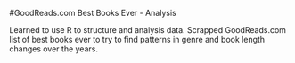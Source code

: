 #GoodReads.com Best Books Ever - Analysis 

Learned to use R to structure and analysis data.   Scrapped GoodReads.com list of best books ever to try to find patterns in genre and book length changes over the years.
